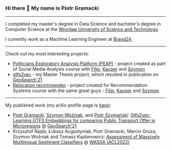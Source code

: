 ### Hi there 👋 My name is Piotr Gramacki

---

I completed my master's degree in Data Science and bachelor's degree in Computer Science at the [Wrocław University of Science and Technology](https://pwr.edu.pl/en/). 

I currently work as a Machine Learning Engineer at [Brand24](https://brand24.com).

---

Check out my most interesting projects:

* [Politicians Exploratory Analysis Platform (PEAP)](https://github.com/EmbeddML/peap-backend) - project created as part of Social Media Analysis course with [Filip](https://github.com/ceglowa), [Kacper](https://github.com/calychas) and [Szymon](https://github.com/simonusher)
* [gtfs2vec](https://github.com/pwr-inf/gtfs2vec) - my Master Thesis project, which resulted in publication on [GeoSearch'21](https://dl.acm.org/doi/proceedings/10.1145/3486640)
* [Relocation recommender](https://github.com/EmbeddML/relocation-recommendation) - project created for Recommendation Systems course with the same great guys - [Filip](https://github.com/ceglowa), [Kacper](https://github.com/calychas) and [Szymon](https://github.com/simonusher)

---

My published work (my arXiv profile page is [here](https://arxiv.org/a/gramacki_p_1.html)):

* [Piotr Gramacki](https://github.com/piotrgramacki), [Szymon Woźniak](https://github.com/simonusher), and [Piotr Szymański](https://github.com/niedakh): [Gtfs2vec: Learning GTFS Embeddings for comparing Public Transport Offer in Microregions](https://dl.acm.org/doi/10.1145/3486640.3491392) @ [GeoSearch'21](https://dl.acm.org/doi/proceedings/10.1145/3486640)
* Krzysztof Rajda, Łukasz Augustyniak, Piotr Gramacki, Marcin Gruza, Szymon Woźniak and Tomasz Kajdanowicz: [Assessment of Massively Multilingual Sentiment Classifiers](https://aclanthology.org/2022.wassa-1.13/) @ [WASSA (ACL2022)](https://wassa-workshop.github.io)

<!--
**piotrgramacki/piotrgramacki** is a ✨ _special_ ✨ repository because its `README.md` (this file) appears on your GitHub profile.

Here are some ideas to get you started:

- 🔭 I’m currently working on ...
- 🌱 I’m currently learning ...
- 👯 I’m looking to collaborate on ...
- 🤔 I’m looking for help with ...
- 💬 Ask me about ...
- 📫 How to reach me: ...
- 😄 Pronouns: ...
- ⚡ Fun fact: ...
-->
